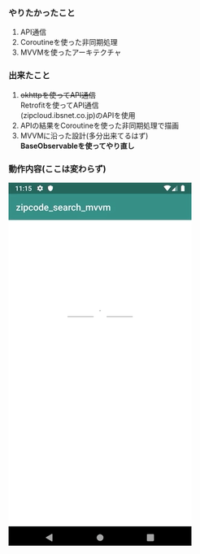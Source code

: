 ### やりたかったこと
1. API通信
2. Coroutineを使った非同期処理
3. MVVMを使ったアーキテクチャ

### 出来たこと
1. ~~okhttpを使ってAPI通信<br>~~
   Retrofitを使ってAPI通信  
    (zipcloud.ibsnet.co.jp)のAPIを使用
2. APIの結果をCoroutineを使った非同期処理で描画
3. MVVMに沿った設計(多分出来てるはず)  
   **BaseObservableを使ってやり直し**

### 動作内容(ここは変わらず)
![result](./pic/zipcode_search_mvvm.gif)
